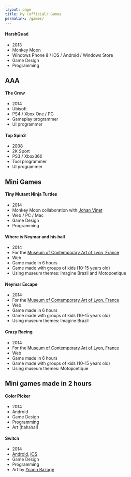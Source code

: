 ```yaml
---
layout: page
title: My (official) Games
permalink: /games/
---
```


#### HarshQuad
* 2013
* Monkey Moon
* Windows Phone 8 / iOS / Android / Windows Store
* Game Design
* Programming

## AAA

#### The Crew 

* 2014
* Ubisoft
* PS4 / Xbox One / PC
* Gameplay programmer
* UI programmer

#### Top Spin3

* 2008
* 2K Sport
* PS3 / Xbox360
* Tool programmer
* UI programmer

## Mini Games

#### Tiny Mutant Ninja Turtles 

* 2014 
* Monkey Moon collaboration with [Johan Vinet][1]
* Web / PC / Mac
* Game Design
* Programming

#### Where is Neymar and his ball

* 2014
* For the [Museum of Contemporary Art of Lyon, France][2]
* Web
* Game made in 6 hours
* Game made with groups of kids (10-15 years old)
* Using museum themes: Imagine Brazil and Motopoetique

#### Neymar Escape

* 2014
* For the [Museum of Contemporary Art of Lyon, France][2]
* Web
* Game made in 6 hours
* Game made with groups of kids (10-15 years old)
* Using museum themes: Imagine Brazil

#### Crazy Racing

* 2014
* For the [Museum of Contemporary Art of Lyon, France][2]
* Web
* Game made in 6 hours
* Game made with groups of kids (10-15 years old)
* Using museum themes: Motopoetique

## Mini games made in 2 hours

#### Color Picker

* 2014
* Android
* Game Design
* Programming
* Art (hahaha!)

#### Switch

* 2014
* [Android][3], [iOS][4]
* Game Design
* Programming
* Art by [Yoann Bazoge][5]



[1]: http://johanvinet.tumblr.com
[2]: http://www.mac-lyon.com/mac/
[3]: https://play.google.com/store/apps/details?id=com.monkeymoon.switch
[4]: https://itunes.apple.com/app/id931257656
[5]: http://www.yoannbazoge.com
